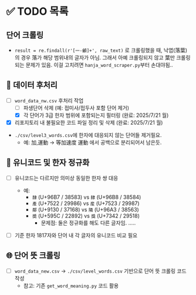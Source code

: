 # ✅ TODO 목록

## 단어 크롤링
- `result = re.findall(r'[一-龥]+', raw_text)` 로 크롤링했을 때, 낙엽(落葉)의 경우 落가 해당 범위내의 글자가 아님. 그래서 아예 크롤링되지 않고 葉만 크롤링되는 문제가 있음. 이걸 고치려면 `hanja_word_scraper.py`부터 손대야됨..

## 📂 데이터 후처리

- [ ] `word_data_nw.csv` 후처리 작업
  - [ ] 파생단어 삭제 (예: 접미사/접두사 포함 단어 제거)
  - [x] 각 단어가 3급 한자 범위에 포함되는지 필터링 (완료: 2025/7/21 월)

- [x] 리포지토리 내 불필요한 코드 파일 정리 및 삭제 (완료: 2025/7/21 월)
- `./csv/level3_words.csv`에 한자에 대응되지 않는 단어들 제거필요.
  - 예: 加,運動 -> 等加速度 運動 에서 공백으로 분리되어서 남은듯.

## 🔡 유니코드 및 한자 정규화

- [ ] 유니코드는 다르지만 의미상 동일한 한자 쌍 대응  
  - 예:  
    - `隷` (U+96B7 / 38583) vs `隸` (U+96B8 / 38584)  
    - `產` (U+7522 / 29986) vs `産` (U+7523 / 29987)  
    - `鄰` (U+9130 / 37168) vs `隣` (U+96A3 / 38563)
    - `奬` (U+595C / 22892) vs `獎` (U+7342 / 29518)
      - 문제점: 둘은 정규화를 해도 다른 글자임. ..... 



- [ ] 기준 한자 1817자와 단어 내 각 글자의 유니코드 비교 필요

## 🌐 단어 뜻 크롤링

- [ ] `word_data_new.csv` → `./csv/level_words.csv` 기반으로 단어 뜻 크롤링 코드 작성  
  - 참고: 기존 `get_word_meaning.py` 코드 활용
